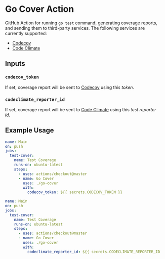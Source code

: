 # Go Cover Action

GitHub Action for running `go test` command, generating coverage reports, and sending them to third-party services.
The following services are currently supported:

  - [Codecov](https://codecov.io)
  - [Code Climate](https://codeclimate.com)

## Inputs

### `codecov_token`

If set, coverage report will be sent to [Codecov](https://codecov.io) using this _token_.

### `codeclimate_reporter_id`

If set, coverage report will be sent to [Code Climate](https://codeclimate.com) using this _test reporter id_.

## Example Usage

```yaml
name: Main
on: push
jobs:
  test-cover:
    name: Test Coverage
    runs-on: ubuntu-latest
    steps:
      - uses: actions/checkout@master
      - name: Go Cover
        uses: ./go-cover
        with:
          codecov_token: ${{ secrets.CODECOV_TOKEN }}
```

```yaml
name: Main
on: push
jobs:
  test-cover:
    name: Test Coverage
    runs-on: ubuntu-latest
    steps:
      - uses: actions/checkout@master
      - name: Go Cover
        uses: ./go-cover
        with:
          codeclimate_reporter_id: ${{ secrets.CODECLIMATE_REPORTER_ID }}
```
